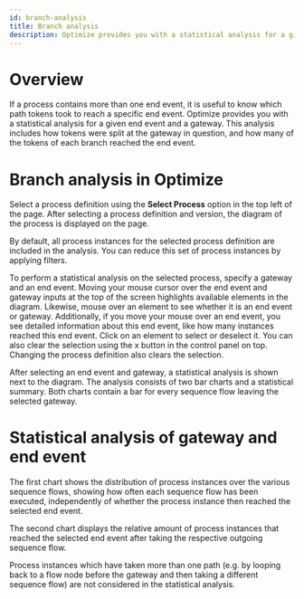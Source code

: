 ```yaml
---
id: branch-analysis
title: Branch analysis
description: Optimize provides you with a statistical analysis for a given end event and a gateway.
---
```


# Overview

If a process contains more than one end event, it is useful to know which path tokens took to reach a specific end event. Optimize provides you with a statistical analysis for a given end event and a gateway. This analysis includes how tokens were split at the gateway in question, and how many of the tokens of each branch reached the end event.

# Branch analysis in Optimize

Select a process definition using the **Select Process** option in the top left of the page. After selecting a process definition and version, the diagram of the process is displayed on the page.

By default, all process instances for the selected process definition are included in the analysis. You can reduce this set of process instances by applying filters.

To perform a statistical analysis on the selected process, specify a gateway and an end event. Moving your mouse cursor over the end event and gateway inputs at the top of the screen highlights available elements in the diagram. Likewise, mouse over an element to see whether it is an end event or gateway. Additionally, if you move your mouse over an end event, you see detailed information about this end event, like how many instances reached this end event. Click on an element to select or deselect it. You can also clear the selection using the x button in the control panel on top. Changing the process definition also clears the selection.

After selecting an end event and gateway, a statistical analysis is shown next to the diagram. The analysis consists of two bar charts and a statistical summary. Both charts contain a bar for every sequence flow leaving the selected gateway.

# Statistical analysis of gateway and end event

The first chart shows the distribution of process instances over the various sequence flows, showing how often each sequence flow has been executed, independently of whether the process instance then reached the selected end event.

The second chart displays the relative amount of process instances that reached the selected end event after taking the respective outgoing sequence flow.

Process instances which have taken more than one path (e.g. by looping back to a flow node before the gateway and then taking a different sequence flow) are not considered in the statistical analysis.